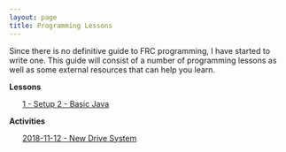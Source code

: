 ```yaml
---
layout: page
title: Programming Lessons
---
```


Since there is no definitive guide to FRC programming, I have started to write one. This guide will consist of a number of programming lessons as well as some external resources that can help you learn.

<b class="deep-purple-text text-darken-2"> Lessons </b>

<ul class="collection">
      <a href = "1-setup"  class="collection-item">1 - Setup </a>
      <a href = "2-basic-java"  class="collection-item">2 - Basic Java </a>
</ul>

<b class="deep-purple-text text-darken-2"> Activities </b>

<ul class="collection">
      <a href = "2018-11-12-new-drive-system"  class="collection-item">2018-11-12 - New Drive System</a>
</ul>
